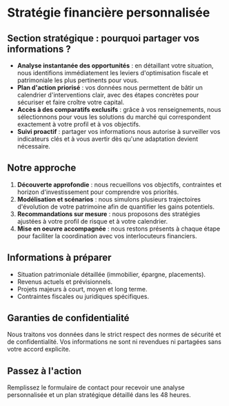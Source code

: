 # Stratégie financière personnalisée

## Section stratégique : pourquoi partager vos informations ?
- **Analyse instantanée des opportunités** : en détaillant votre situation, nous identifions immédiatement les leviers d'optimisation fiscale et patrimoniale les plus pertinents pour vous.
- **Plan d'action priorisé** : vos données nous permettent de bâtir un calendrier d'interventions clair, avec des étapes concrètes pour sécuriser et faire croître votre capital.
- **Accès à des comparatifs exclusifs** : grâce à vos renseignements, nous sélectionnons pour vous les solutions du marché qui correspondent exactement à votre profil et à vos objectifs.
- **Suivi proactif** : partager vos informations nous autorise à surveiller vos indicateurs clés et à vous avertir dès qu'une adaptation devient nécessaire.

## Notre approche
1. **Découverte approfondie** : nous recueillons vos objectifs, contraintes et horizon d'investissement pour comprendre vos priorités.
2. **Modélisation et scénarios** : nous simulons plusieurs trajectoires d'évolution de votre patrimoine afin de quantifier les gains potentiels.
3. **Recommandations sur mesure** : nous proposons des stratégies ajustées à votre profil de risque et à votre calendrier.
4. **Mise en oeuvre accompagnée** : nous restons présents à chaque étape pour faciliter la coordination avec vos interlocuteurs financiers.

## Informations à préparer
- Situation patrimoniale détaillée (immobilier, épargne, placements).
- Revenus actuels et prévisionnels.
- Projets majeurs à court, moyen et long terme.
- Contraintes fiscales ou juridiques spécifiques.

## Garanties de confidentialité
Nous traitons vos données dans le strict respect des normes de sécurité et de confidentialité. Vos informations ne sont ni revendues ni partagées sans votre accord explicite.

## Passez à l'action
Remplissez le formulaire de contact pour recevoir une analyse personnalisée et un plan stratégique détaillé dans les 48 heures.
